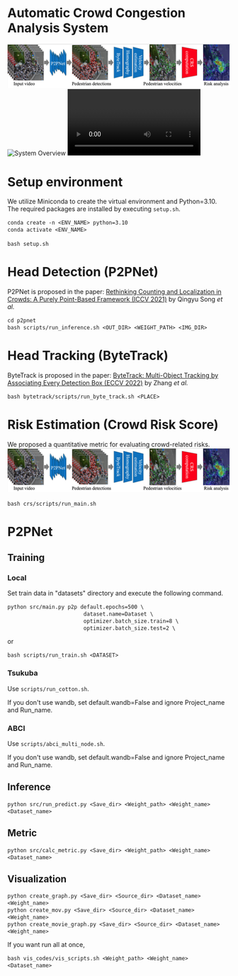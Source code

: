 # Automatic Crowd Congestion Analysis System
![System Overview](figs/pipeline.png)
![System Overview](figs/heatmap.png)
![System Overview](figs/overview.mp4)

# Setup environment

We utilize Miniconda to create the virtual environment and Python=3.10.  
The required packages are installed by executing `setup.sh`.

```
conda create -n <ENV_NAME> python=3.10
conda activate <ENV_NAME>

bash setup.sh
```

# Head Detection (P2PNet)
P2PNet is proposed in the paper:
[Rethinking Counting and Localization in Crowds: A Purely Point-Based Framework (ICCV 2021)](https://openaccess.thecvf.com/content/ICCV2021/html/Song_Rethinking_Counting_and_Localization_in_Crowds_A_Purely_Point-Based_Framework_ICCV_2021_paper.html)
by Qingyu Song *et al.*
```
cd p2pnet
bash scripts/run_inference.sh <OUT_DIR> <WEIGHT_PATH> <IMG_DIR>
```

# Head Tracking (ByteTrack)
ByteTrack is proposed in the paper:
[ByteTrack: Multi-Object Tracking by Associating Every Detection Box (ECCV 2022)](https://arxiv.org/abs/2110.06864)
by Zhang *et al.*
```
bash bytetrack/scripts/run_byte_track.sh <PLACE>
```

# Risk Estimation (Crowd Risk Score)
We proposed a quantitative metric for evaluating crowd-related risks.
![Process for computing Crowd Risk Score (CRS).](figs/pipeline.png)
```
bash crs/scripts/run_main.sh
```

# P2PNet

## Training

### Local
Set train data in "datasets" directory and execute the following command.

```
python src/main.py p2p default.epochs=500 \
                        dataset.name=Dataset \
                        optimizer.batch_size.train=8 \
                        optimizer.batch_size.test=2 \
```
or 
```
bash scripts/run_train.sh <DATASET>
```

### Tsukuba

Use `scripts/run_cotton.sh`.

If you don't use wandb, set default.wandb=False and ignore Project_name and Run_name.

### ABCI

Use `scripts/abci_multi_node.sh`.

If you don't use wandb, set default.wandb=False and ignore Project_name and Run_name.

## Inference

```
python src/run_predict.py <Save_dir> <Weight_path> <Weight_name> <Dataset_name>
```

## Metric

```
python src/calc_metric.py <Save_dir> <Weight_path> <Weight_name> <Dataset_name>
```


## Visualization

```
python create_graph.py <Save_dir> <Source_dir> <Dataset_name> <Weight_name>
python create_mov.py <Save_dir> <Source_dir> <Dataset_name> <Weight_name>
python create_movie_graph.py <Save_dir> <Source_dir> <Dataset_name> <Weight_name>
```

If you want run all at once,
```
bash vis_codes/vis_scripts.sh <Weight_path> <Weight_name> <Dataset_name>
```

